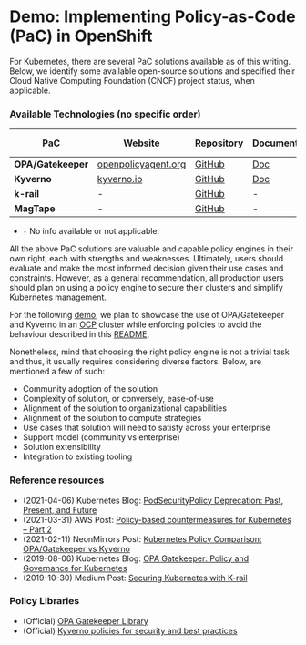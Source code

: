 # Demo: Implementing Policy-as-Code (PaC) in OpenShift

For Kubernetes, there are several PaC solutions available as of this writing. Below, we identify some available open-source solutions and specified their Cloud Native Computing Foundation (CNCF) project status, when applicable.


### Available Technologies (no specific order)

|        PaC         | **Website** |  **Repository** |  **Documentation** |  **CNCF status** |
|--------------------|---------------------------------------------------------|-----------------------------------------------------------|---------------------------------------------------------------------|-------------------------------|
| **OPA/Gatekeeper** | [openpolicyagent.org](https://www.openpolicyagent.org/) | [GitHub](https://github.com/open-policy-agent/gatekeeper) | [Doc](https://open-policy-agent.github.io/gatekeeper/website/docs/) | [Graduated](https://www.cncf.io/projects/)       |
| **Kyverno**        | [kyverno.io](https://kyverno.io/)                       | [GitHub](https://github.com/kyverno/kyverno/)             | [Doc](https://kyverno.io/docs/)                                     | [Sandbox](https://www.cncf.io/sandbox-projects/) |
| **k-rail**         |                            -                            | [GitHub](https://github.com/cruise-automation/k-rail)     |                                  -                                  |               -               |
| **MagTape**        |                            -                            | [GitHub](https://github.com/tmobile/magtape)              |                                  -                                  |               -               |

- `-` No info available or not applicable.

All the above PaC solutions are valuable and capable policy engines in their own right, each with strengths and weaknesses. Ultimately, users should evaluate and make the most informed decision given their use cases and constraints. However, as a general recommendation, all production users should plan on using a policy engine to secure their clusters and simplify Kubernetes management.

For the following [demo](demo), we plan to showcase the use of OPA/Gatekeeper and Kyverno in an [OCP](https://www.openshift.com/products/container-platform) cluster while enforcing policies to avoid the behaviour described in this [README](demo/README.md).

Nonetheless, mind that choosing the right policy engine is not a trivial task and thus, it usually requires considering diverse factors. Below, are mentioned a few of such:
- Community adoption of the solution
- Complexity of solution, or conversely, ease-of-use
- Alignment of the solution to organizational capabilities
- Alignment of the solution to compute strategies
- Use cases that solution will need to satisfy across your enterprise
- Support model (community vs enterprise)
- Solution extensibility
- Integration to existing tooling


### Reference resources

- (2021-04-06) Kubernetes Blog: [PodSecurityPolicy Deprecation: Past, Present, and Future](https://kubernetes.io/blog/2021/04/06/podsecuritypolicy-deprecation-past-present-and-future/)
- (2021-03-31) AWS Post: [Policy-based countermeasures for Kubernetes – Part 2](https://aws.amazon.com/blogs/containers/policy-based-countermeasures-for-kubernetes-part-2/)
- (2021-02-11) NeonMirrors Post: [Kubernetes Policy Comparison: OPA/Gatekeeper vs Kyverno](https://neonmirrors.net/post/2021-02/kubernetes-policy-comparison-opa-gatekeeper-vs-kyverno/)
- (2019-08-06) Kubernetes Blog: [OPA Gatekeeper: Policy and Governance for Kubernetes](https://kubernetes.io/blog/2019/08/06/opa-gatekeeper-policy-and-governance-for-kubernetes/)
- (2019-10-30) Medium Post: [Securing Kubernetes with K-rail](https://medium.com/cruise/securing-kubernetes-with-k-rail-5f77a1a11174)


### Policy Libraries
- (Official) [OPA Gatekeeper Library](https://github.com/open-policy-agent/gatekeeper-library)
- (Official) [Kyverno policies for security and best practices](https://github.com/kyverno/policies)
